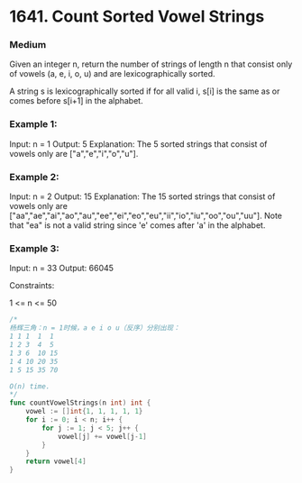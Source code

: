 # 1641. Count Sorted Vowel Strings

### Medium

Given an integer n, return the number of strings of length n that consist only of vowels (a, e, i, o, u) and are lexicographically sorted.

A string s is lexicographically sorted if for all valid i, s[i] is the same as or comes before s[i+1] in the alphabet.

### Example 1:

Input: n = 1
Output: 5
Explanation: The 5 sorted strings that consist of vowels only are ["a","e","i","o","u"].

### Example 2:

Input: n = 2
Output: 15
Explanation: The 15 sorted strings that consist of vowels only are
["aa","ae","ai","ao","au","ee","ei","eo","eu","ii","io","iu","oo","ou","uu"].
Note that "ea" is not a valid string since 'e' comes after 'a' in the alphabet.

### Example 3:

Input: n = 33
Output: 66045

Constraints:

1 <= n <= 50

```go
/*
杨辉三角：n = 1时候，a e i o u（反序）分别出现：
1 1 1  1  1 
1 2 3  4  5
1 3 6  10 15 
1 4 10 20 35
1 5 15 35 70

O(n) time.
*/
func countVowelStrings(n int) int {
	vowel := []int{1, 1, 1, 1, 1}
	for i := 0; i < n; i++ {
		for j := 1; j < 5; j++ {
			vowel[j] += vowel[j-1]
		}
	}
	return vowel[4]
}

```